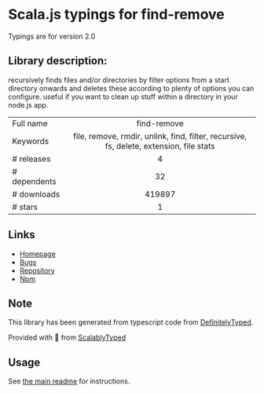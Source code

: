 
# Scala.js typings for find-remove

Typings are for version 2.0

## Library description:
recursively finds files and/or directories by filter options from a start directory onwards and deletes these according to plenty of options you can configure. useful if you want to clean up stuff within a directory in your node.js app.

|                    |                 |
| ------------------ | :-------------: |
| Full name          | find-remove |
| Keywords           | file, remove, rmdir, unlink, find, filter, recursive, fs, delete, extension, file stats |
| # releases         | 4 |
| # dependents       | 32 |
| # downloads        | 419897 |
| # stars            | 1 |

## Links
- [Homepage](https://github.com/binarykitchen/find-remove#readme)
- [Bugs](https://github.com/binarykitchen/find-remove/issues)
- [Repository](https://github.com/binarykitchen/find-remove)
- [Npm](https://www.npmjs.com/package/find-remove)
    


## Note
This library has been generated from typescript code from [DefinitelyTyped](https://definitelytyped.org).

Provided with :purple_heart: from [ScalablyTyped](https://github.com/oyvindberg/ScalablyTyped)

## Usage
See [the main readme](../../readme.md) for instructions.



